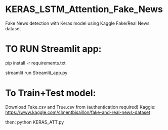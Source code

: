 # KERAS_LSTM_Attention_Fake_News
Fake News detection with Keras model using Kaggle Fake/Real News dataset

# TO RUN Streamlit app:

pip install -r requirements.txt

streamlit run Streamlit_app.py

# To Train+Test model:

Download Fake.csv and True.csv from (authentication required) Kaggle:
https://www.kaggle.com/clmentbisaillon/fake-and-real-news-dataset

then:
python KERAS_ATT.py



